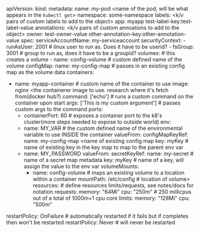 apiVersion: <always present>
kind: <type of object>
metadata:
  name: my-pod <name of the pod, will be what appears in the `kubectl get`>
  namespace: some-namespace<add your custom defined namespace here>
  labels: <k/v pairs of custom labels to add to the object>
    app: myapp
    test-label-key:test-label-value
  annotations: <k/v pairs of custom annoations to add to the object>
    owner: test-owner-value
    other-annotation-key:other-annotation-value
spec:
  serviceAccountName: my-serviceaccount <a service account>
  securityContext:
    - runAsUser: 2001 # linux user to run as. Does it have to be userid?
    - fsGroup: 3001 # group to run as, does it have to be a groupid?
  volumes:  # this creates a volume
    - name: config-volume # custom defined name of the volume
      configMap:
        name: my-config-map # passes in an existing config map as the volume data
  containers:
  - name: myapp-container # custom name of the container to use
    image: nginx <the containerer image to use. research where it's fetch from(docker hub?)
    command: ['echo'] # runs a custom command on the container upon start
    args: ['This is my custom argument'] # passes custom args to the command
    ports:
    - containerPort: 80 # exposes a container port to the k8's cluster(more steps needed to expose to outside world)
    env:
    - name: MY_VAR  # the custom defined name of the environmental variable to use INSIDE the container
      valueFrom:
        configMapKeyRef:
          name: my-config-map <name of existing config map
          key: myKey  # name of existing key in the key map to map to the parent env var 
    - name: MY_PASSWORD
      valueFrom:
        secretKeyRef:
          name: my-secret # name of a secret map metadata
          key: myKey # name of a key, will assign the value to the env var
    volumeMounts:
      - name: config-volume # maps an existing volume to a location within a container
        mountPath: /etc/config # location of volume>
    resources:  # define resources limits/requests, see notes/docs for notation
      requests:
        memory: "64Mi" 
        cpu: "250m"  # 250 millicpus out of a total of 1000m=1 cpu core 
      limits:
        memory: "128Mi"
        cpu: "500m"

  restartPolicy: OnFailure # automatically restarted if it fails but if completes then won't be restarted
  restartPolicy: Never  # will never be restarted